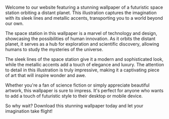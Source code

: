 <!--
Write me content for website with wallpaper "An illustration of a futuristic space station orbiting a distant planet, with sleek lines and metallic accents."
-->

<!--font:Montserrat-->

Welcome to our website featuring a stunning wallpaper of a futuristic space station orbiting a distant planet. This illustration captures the imagination with its sleek lines and metallic accents, transporting you to a world beyond our own.

The space station in this wallpaper is a marvel of technology and design, showcasing the possibilities of human innovation. As it orbits the distant planet, it serves as a hub for exploration and scientific discovery, allowing humans to study the mysteries of the universe.

The sleek lines of the space station give it a modern and sophisticated look, while the metallic accents add a touch of elegance and luxury. The attention to detail in this illustration is truly impressive, making it a captivating piece of art that will inspire wonder and awe.

Whether you're a fan of science fiction or simply appreciate beautiful artwork, this wallpaper is sure to impress. It's perfect for anyone who wants to add a touch of futuristic style to their desktop or mobile device.

So why wait? Download this stunning wallpaper today and let your imagination take flight!
